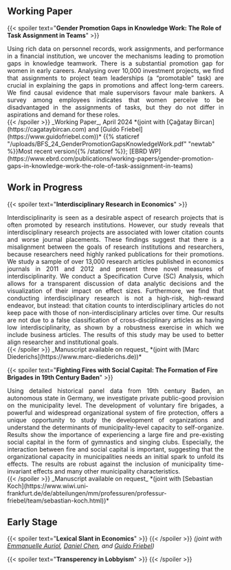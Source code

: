 ## Working Paper
{{< spoiler text="**Gender Promotion Gaps in Knowledge Work: The Role of Task Assignment in Teams**" >}}
<div style="text-align: justify;">
Using rich data on personnel records, work assignments, and performance in a financial institution, we uncover the mechanisms leading to promotion gaps in knowledge teamwork. There is a substantial promotion gap for women in early careers. Analysing over 10,000 investment projects, we find that assignments to project team leaderships (a “promotable” task) are crucial in explaining the gaps in promotions and affect long-term careers. We find causal evidence that male supervisors favour male bankers. A survey among employees indicates that women perceive to be disadvantaged in the assignments of tasks, but they do not differ in aspirations and demand for these roles.
</div>
{{< /spoiler >}}
_Working Paper_, April 2024  
*(joint with [Çağatay Bircan](https://cagataybircan.com) and [Guido Friebel](https://www.guidofriebel.com))*  
{{% staticref "/uploads/BFS_24_GenderPromotionGapsKnowledgeWork.pdf" "newtab" %}}Most recent version{{% /staticref %}}; [EBRD WP](https://www.ebrd.com/publications/working-papers/gender-promotion-gaps-in-knowledge-work-the-role-of-task-assignment-in-teams)




## Work in Progress
{{< spoiler text="**Interdisciplinary Research in Economics**" >}}
<div style="text-align: justify;">
Interdisciplinarity is seen as a desirable aspect of research projects that is often promoted by research institutions. However, our study reveals that interdisciplinary research projects are associated with lower citation counts and worse journal placements. These findings suggest that there is a misalignment between the goals of  research institutions and researchers, because researchers need highly ranked publications for their promotions.
We study a sample of over 13,000 research articles published in economics journals in 2011 and 2012 and present three novel measures of interdisciplinarity. We conduct a Specification Curve (SC) Analysis, which allows for a transparent discussion of data analytic decisions and the visualization of their impact on effect sizes. Furthermore, we find that conducting interdisciplinary research is not a high-risk, high-reward endeavor, but instead: that citation counts to interdisciplinary articles do not keep pace with those of non-interdisciplinary articles over time.  Our results are not due to a false classification of cross-disciplinary articles as having low interdisciplinarity, as shown by a robustness exercise in which we include business articles. The results of this study may be used to better align researcher and institutional goals.
</div>
{{< /spoiler >}}
_Manuscript available on request_  
*(joint with [Marc Diederichs](https://www.marc-diederichs.de))*

{{< spoiler text="**Fighting Fires with Social Capital: The Formation of Fire Brigades in 19th Century Baden**" >}}
<div style="text-align: justify;">
Using detailed historical panel data from 19th century Baden, an autonomous state in Germany, we investigate private public-good provision on the municipality level. The development of voluntary fire brigades, a powerful and widespread organizational system of fire protection, offers a unique opportunity to study the development of organizations and understand the determinants of municipality-level capacity to self-organize. 
Results show the importance of experiencing a large fire and pre-existing social capital in the form of gymnastics and singing clubs. Especially, the interaction between fire and social capital is important, suggesting that the organizational capacity in municipalities needs an initial spark to unfold its effects. The results are robust against the inclusion of municipality time-invariant effects and many other municipality characteristics. 
</div>
{{< /spoiler >}}
_Manuscript available on request_  
*(joint with [Sebastian Koch](https://www.wiwi.uni-frankfurt.de/de/abteilungen/mm/professuren/professur-friebel/team/sebastian-koch.html))*



## Early Stage
{{< spoiler text="**Lexical Slant in Economics**" >}}
{{< /spoiler >}}
*(joint with [Emmanuelle Auriol](https://www.tse-fr.eu/people/emmanuelle-auriol),
[Daniel Chen](https://users.nber.org/~dlchen/),
and [Guido Friebel](https://www.guidofriebel.com))*  

{{< spoiler text="**Transperency in Lobbyism**" >}}
{{< /spoiler >}}

